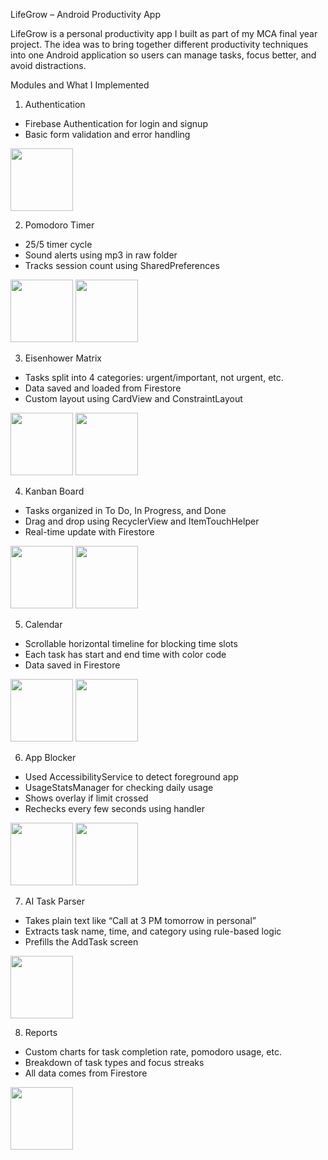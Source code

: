 LifeGrow – Android Productivity App

LifeGrow is a personal productivity app I built as part of my MCA final year project. The idea was to bring together different productivity techniques into one Android application so users can manage tasks, focus better, and avoid distractions.

Modules and What I Implemented
 

1. Authentication
- Firebase Authentication for login and signup
- Basic form validation and error handling
<img src="https://github.com/user-attachments/assets/ef6a15f0-e91e-42e1-bbc2-91d2181f19a3" width="100"/>


2. Pomodoro Timer
- 25/5 timer cycle
- Sound alerts using mp3 in raw folder
- Tracks session count using SharedPreferences
<img src="https://github.com/user-attachments/assets/7f23f365-ce3f-4ddb-b8c6-b00251b4dc16" width="100"/>
<img src="https://github.com/user-attachments/assets/766651eb-7bc0-423d-8b6c-9ac441cc1a3c" width="100"/>
 
 
3. Eisenhower Matrix
- Tasks split into 4 categories: urgent/important, not urgent, etc.
- Data saved and loaded from Firestore
- Custom layout using CardView and ConstraintLayout
<img src="https://github.com/user-attachments/assets/3f511208-6a35-4eab-a5ea-e74a3c59958b" width="100"/>
<img src="https://github.com/user-attachments/assets/d64aff94-e110-4463-b20c-e21357381680" width="100"/>
 
4. Kanban Board
- Tasks organized in To Do, In Progress, and Done
- Drag and drop using RecyclerView and ItemTouchHelper
- Real-time update with Firestore
<img src="https://github.com/user-attachments/assets/2411cdc2-cc4a-40d1-9a08-5826cb0d383b" width="100"/>
<img src="https://github.com/user-attachments/assets/85afc3bf-97da-4257-8efc-22ec57aaed9a" width="100"/>
 
5. Calendar
- Scrollable horizontal timeline for blocking time slots
- Each task has start and end time with color code
- Data saved in Firestore
<img src="https://github.com/user-attachments/assets/b941742a-818a-426d-a5bc-39ae5dda8083" width="100"/>
<img src="https://github.com/user-attachments/assets/a4e56332-2cc9-4cf9-acad-64735231eb53" width="100"/>
 
6. App Blocker
- Used AccessibilityService to detect foreground app
- UsageStatsManager for checking daily usage
- Shows overlay if limit crossed
- Rechecks every few seconds using handler
<img src="https://github.com/user-attachments/assets/2bbc8152-a83c-4720-877e-ffeb6fb3e83d" width="100"/>
<img src="https://github.com/user-attachments/assets/1c37c496-7825-4008-94aa-38e5742673e9" width="100"/>
 
7. AI Task Parser
- Takes plain text like “Call at 3 PM tomorrow in personal”
- Extracts task name, time, and category using rule-based logic
- Prefills the AddTask screen
<img src="(https://github.com/user-attachments/assets/ef6a15f0-e91e-42e1-bbc2-91d2181f19a3" width="100"/>

8. Reports
- Custom charts for task completion rate, pomodoro usage, etc.
- Breakdown of task types and focus streaks
- All data comes from Firestore
 <img src="(https://github.com/user-attachments/assets/ef6a15f0-e91e-42e1-bbc2-91d2181f19a3" width="100"/>


